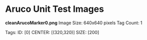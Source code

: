# Aruco Unit Test Images

**cleanArucoMarker0.png**
Image Size: 640x640 pixels
Tag Count: 1

Tags:
ID: [0]
CENTER: [(320,320)]
SIZE: [200]
